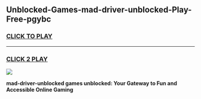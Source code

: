 
## Unblocked-Games-mad-driver-unblocked-Play-Free-pgybc
<h3>
<a href="https://premium76.site?title=mad-driver-unblocked&ref=20M">CLICK TO PLAY</a></h3>
<hr>

<h3>
<a href="https://premium76.site?title=mad-driver-unblocked&ref=20M">CLICK 2 PLAY</a>
  
</h3>

<a href="https://premium76.site?title=mad-driver-unblocked&ref=19M"><img src="https://clearcache.store/games.png"></a>


**mad-driver-unblocked games unblocked: Your Gateway to Fun and Accessible Online Gaming**
